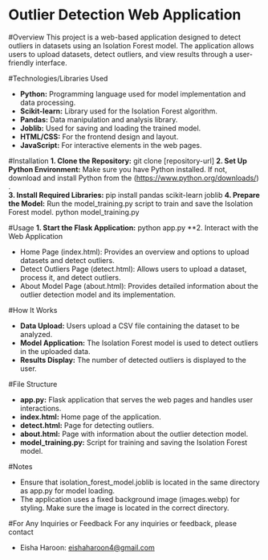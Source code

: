 # Outlier Detection Web Application


#Overview
This project is a web-based application designed to detect outliers in datasets using an Isolation Forest model. The application allows users to upload datasets, detect outliers, and view results through a user-friendly interface.

#Technologies/Libraries Used
- **Python:** Programming language used for model implementation and data processing.
- **Scikit-learn:** Library used for the Isolation Forest algorithm.
- **Pandas:** Data manipulation and analysis library.
- **Joblib:** Used for saving and loading the trained model.
- **HTML/CSS:** For the frontend design and layout.
- **JavaScript:** For interactive elements in the web pages.

#Installation
**1. Clone the Repository:** git clone [repository-url]
**2. Set Up Python Environment:** Make sure you have Python installed. If not, download and install Python from the (https://www.python.org/downloads/) .<br>
**3. Install Required Libraries:** pip install pandas scikit-learn joblib
**4. Prepare the Model:** Run the model_training.py script to train and save the Isolation Forest model. 
     python model_training.py

#Usage
**1. Start the Flask Application:** python app.py
**2. Interact with the Web Application
- Home Page (index.html): Provides an overview and options to upload datasets and detect outliers.
- Detect Outliers Page (detect.html): Allows users to upload a dataset, process it, and detect outliers.
- About Model Page (about.html): Provides detailed information about the outlier detection model and its implementation.

#How It Works
- **Data Upload:** Users upload a CSV file containing the dataset to be analyzed.
- **Model Application:** The Isolation Forest model is used to detect outliers in the uploaded data.
- **Results Display:** The number of detected outliers is displayed to the user.

#File Structure
- **app.py:** Flask application that serves the web pages and handles user interactions.
- **index.html:** Home page of the application.
- **detect.html:** Page for detecting outliers.
- **about.html:** Page with information about the outlier detection model.
- **model_training.py:** Script for training and saving the Isolation Forest model.

#Notes
- Ensure that isolation_forest_model.joblib is located in the same directory as app.py for model loading.
- The application uses a fixed background image (images.webp) for styling. Make sure the image is located in the correct directory.

#For Any Inquiries or Feedback
For any inquiries or feedback, please contact 
- Eisha Haroon: [eishaharoon4@gmail.com](mailto:eishaharoon4@gmail.com)
